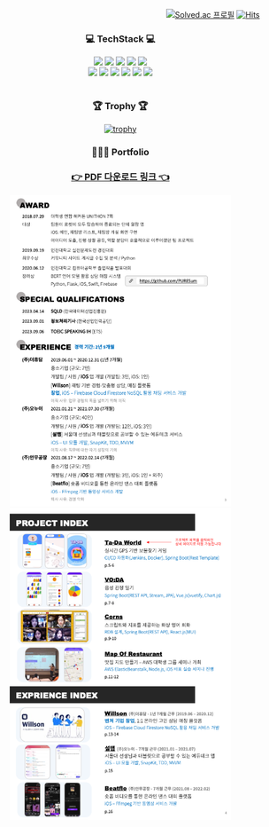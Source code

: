 <div align="right">

[![Solved.ac
  프로필](http://mazassumnida.wtf/api/mini/generate_badge?boj=jaehui327)](https://solved.ac/jaehui327) [![Hits](https://hits.seeyoufarm.com/api/count/incr/badge.svg?url=https%3A%2F%2Fgithub.com%2Fjaehui327&count_bg=%2379C83D&title_bg=%23555555&icon=&icon_color=%23E7E7E7&title=hits&edge_flat=false)](https://hits.seeyoufarm.com)

<div align="center">
  
  ### 💻 TechStack 💻

  <div>
    <img src="https://img.shields.io/badge/Spring-6DB33F?style=for-the-badge&logo=Spring&logoColor=white"/>
    <img src="https://img.shields.io/badge/SpringBoot-6DB33F?style=for-the-badge&logo=SpringBoot&logoColor=white"/>
    <img src="https://img.shields.io/badge/MySQL-4479A1?style=for-the-badge&logo=MySQL&logoColor=white"/>
    <img src="https://img.shields.io/badge/MariaDB-003545?style=for-the-badge&logo=MariaDB&logoColor=white"/>
    <img src="https://img.shields.io/badge/Git-F05032?style=for-the-badge&logo=Git&logoColor=white"/>
  </div>
  <div>
    <img src="https://img.shields.io/badge/Vue.js-4FC08D?style=for-the-badge&logo=vue.js&logoColor=white"/>
    <img src="https://img.shields.io/badge/Python-3776AB?style=for-the-badge&logo=Python&logoColor=white"/>
    <img src="https://img.shields.io/badge/iOS-000000?style=for-the-badge&logo=iOS&logoColor=white">
    <img src="https://img.shields.io/badge/Swift-F05138?style=for-the-badge&logo=Swift&logoColor=white">
    <img src="https://img.shields.io/badge/aws-232F3E?style=for-the-badge&logo=Amazon AWS&logoColor=white">
    <img src="https://img.shields.io/badge/Firebase-FFCA28?style=for-the-badge&logo=Firebase&logoColor=white"/>
  </div>
  
  <br>

### 🏆 Trophy 🏆

[![trophy](https://github-profile-trophy.vercel.app/?username=jaehui327&column=9&theme=juicyfresh)](https://github.com/ryo-ma/github-profile-trophy)

### 👩🏻‍💻 Portfolio

  <h3 align="center"><a href="https://bit.ly/3QjqmfJ">👉 PDF 다운로드 링크 👈</a></h3>

<img src="./img/3.png" width="400"> <img src="./img/4.png" width="400">

</div>

<!--
**jaehui327/jaehui327** is a ✨ _special_ ✨ repository because its `README.md` (this file) appears on your GitHub profile.

Here are some ideas to get you started:

- 🔭 I’m currently working on ...
- 🌱 I’m currently learning ...
- 👯 I’m looking to collaborate on ...
- 🤔 I’m looking for help with ...
- 💬 Ask me about ...
- 📫 How to reach me: ...
- 😄 Pronouns: ...
- ⚡ Fun fact: ...
-->
